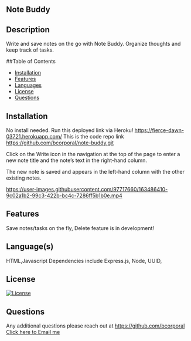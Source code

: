   ## Note Buddy

  ## Description
  Write and save notes on the go with Note Buddy. Organize thoughts and keep track of tasks.


  ##Table of Contents
  - [Installation](#installation)
  - [Features](#features)
  - [Languages](#languages)
  - [License](#license)
  - [Questions](#questions)



  ## Installation
  No install needed. Run this deployed link via Heroku! https://fierce-dawn-03721.herokuapp.com/
  This is the code repo link https://github.com/bcorporal/note-buddy.git
  
  Click on the Write icon in the navigation at the top of the page
  to enter a new note title and the note’s text in the right-hand column.

  The new note is saved and appears in the left-hand column with the other existing notes.
 


https://user-images.githubusercontent.com/97717660/163486410-9c02a1b2-99c3-422b-bc4c-7286ff5b1b0e.mp4



  ## Features
  Save notes/tasks on the fly, Delete feature is in development!



  ## Language(s)
  HTML,Javascript
  Dependencies include Express.js, Node, UUID, 



  ## License
  [![License](https://img.shields.io/badge/License-MIT-blue.svg)](https://opensource.org/licenses/MIT)
   



  ## Questions
  Any additional questions please reach out at https://github.com/bcorporal
  [Click here to Email me](mailto:bcorporal@gmail.com)


